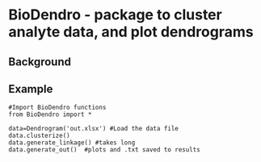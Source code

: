# BioDendro - package to cluster analyte data, and plot dendrograms

## Background


## Example

```
#Import BioDendro functions
from BioDendro import *

data=Dendrogram('out.xlsx') #Load the data file
data.clusterize() 
data.generate_linkage() #takes long
data.generate_out()  #plots and .txt saved to results

```

